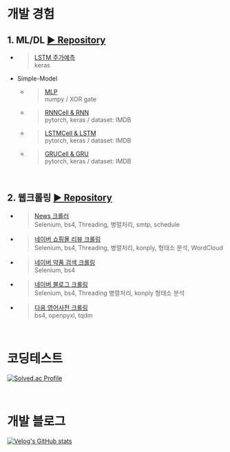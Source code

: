 # 개발 경험

## 1. ML/DL  [▶ Repository](https://github.com/Xenrose/my_project)
   * > [LSTM 주가예측](https://github.com/Xenrose/my_project/tree/main/LSTM_stock_price_prediction/keras)  
     > keras
     
   *  Simple-Model  
      * > [MLP](https://github.com/Xenrose/my_project/tree/main/Simple-model/MLP_XOR)  
        > numpy / XOR gate
      * > [RNNCell & RNN](https://github.com/Xenrose/my_project/tree/main/Simple-model/RNN)  
        > pytorch, keras / dataset: IMDB
      * > [LSTMCell & LSTM](https://github.com/Xenrose/my_project/blob/main/Simple-model/LSTM)  
        > pytorch, keras / dataset: IMDB
      * > [GRUCell & GRU](https://github.com/Xenrose/my_project/blob/main/Simple-model/GRU)  
        > pytorch, keras / dataset: IMDB
<br>

## 2. 웹크롤링 [▶ Repository](https://github.com/Xenrose/web-crawling)
   * > [News 크롤러](https://github.com/Xenrose/web-crawling/tree/main/new_crawler)  
     > Selenium, bs4, Threading, 병렬처리, smtp, schedule
   * > [네이버 쇼핑몰 리뷰 크롤링](https://github.com/Xenrose/web-crawling/tree/main/naver_shopping_review)  
     > Selenium, bs4, Threading, 병렬처리, konply, 형태소 분석, WordCloud
   * >[네이버 약품 검색 크롤링](https://github.com/Xenrose/web-crawling/tree/main/naver_pill_crawling)  
     > Selenium, bs4
   * >[네이버 블로그 크롤링](https://github.com/Xenrose/web-crawling/tree/main/naver_blog_crawler)  
     > Selenium, bs4, Threading 병렬처리, konply 형태소 분석
   * >[다음 영어사전 크롤링](https://github.com/Xenrose/web-crawling/tree/main/phonetic_alphabet)  
     > bs4, openpyxl, tqdm

<br>





# 코딩테스트
[![Solved.ac Profile](http://mazassumnida.wtf/api/v2/generate_badge?boj=penrose)](https://solved.ac/penrose/)

<br>

# 개발 블로그
[![Velog's GitHub stats](https://velog-readme-stats.vercel.app/api?name=xenrose)](https://velog.io/@xenrose)

